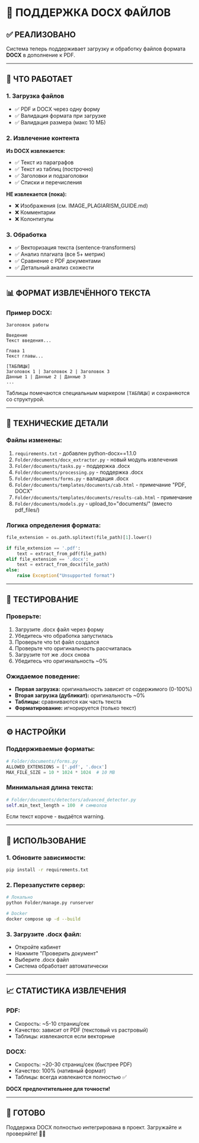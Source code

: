 # 📄 ПОДДЕРЖКА DOCX ФАЙЛОВ

## ✅ РЕАЛИЗОВАНО

Система теперь поддерживает загрузку и обработку файлов формата **DOCX** в дополнение к PDF.

---

## 🎯 ЧТО РАБОТАЕТ

### 1. Загрузка файлов
- ✅ PDF и DOCX через одну форму
- ✅ Валидация формата при загрузке
- ✅ Валидация размера (макс 10 МБ)

### 2. Извлечение контента
**Из DOCX извлекается:**
- ✅ Текст из параграфов
- ✅ Текст из таблиц (построчно)
- ✅ Заголовки и подзаголовки
- ✅ Списки и перечисления

**НЕ извлекается (пока):**
- ❌ Изображения (см. IMAGE_PLAGIARISM_GUIDE.md)
- ❌ Комментарии
- ❌ Колонтитулы

### 3. Обработка
- ✅ Векторизация текста (sentence-transformers)
- ✅ Анализ плагиата (все 5+ метрик)
- ✅ Сравнение с PDF документами
- ✅ Детальный анализ схожести

---

## 📊 ФОРМАТ ИЗВЛЕЧЁННОГО ТЕКСТА

### Пример DOCX:
```
Заголовок работы

Введение
Текст введения...

Глава 1
Текст главы...

[ТАБЛИЦЫ]
Заголовок 1 | Заголовок 2 | Заголовок 3
Данные 1 | Данные 2 | Данные 3
...
```

Таблицы помечаются специальным маркером `[ТАБЛИЦЫ]` и сохраняются со структурой.

---

## 🔧 ТЕХНИЧЕСКИЕ ДЕТАЛИ

### Файлы изменены:
1. `requirements.txt` - добавлен python-docx==1.1.0
2. `Folder/documents/docx_extractor.py` - новый модуль извлечения
3. `Folder/documents/tasks.py` - поддержка .docx
4. `Folder/documents/processing.py` - поддержка .docx
5. `Folder/documents/forms.py` - валидация .docx
6. `Folder/documents/templates/documents/cab.html` - примечание "PDF, DOCX"
7. `Folder/documents/templates/documents/results-cab.html` - примечание
8. `Folder/documents/models.py` - upload_to="documents/" (вместо pdf_files/)

### Логика определения формата:
```python
file_extension = os.path.splitext(file_path)[1].lower()

if file_extension == '.pdf':
    text = extract_from_pdf(file_path)
elif file_extension == '.docx':
    text = extract_from_docx(file_path)
else:
    raise Exception("Unsupported format")
```

---

## 🧪 ТЕСТИРОВАНИЕ

### Проверьте:
1. Загрузите .docx файл через форму
2. Убедитесь что обработка запустилась
3. Проверьте что txt файл создался
4. Проверьте что оригинальность рассчиталась
5. Загрузите тот же .docx снова
6. Убедитесь что оригинальность ~0%

### Ожидаемое поведение:
- **Первая загрузка:** оригинальность зависит от содержимого (0-100%)
- **Вторая загрузка (дубликат):** оригинальность ~0%
- **Таблицы:** сравниваются как часть текста
- **Форматирование:** игнорируется (только текст)

---

## ⚙️ НАСТРОЙКИ

### Поддерживаемые форматы:
```python
# Folder/documents/forms.py
ALLOWED_EXTENSIONS = ['.pdf', '.docx']
MAX_FILE_SIZE = 10 * 1024 * 1024  # 10 MB
```

### Минимальная длина текста:
```python
# Folder/documents/detectors/advanced_detector.py
self.min_text_length = 100  # символов
```

Если текст короче - выдаётся warning.

---

## 🚀 ИСПОЛЬЗОВАНИЕ

### 1. Обновите зависимости:
```bash
pip install -r requirements.txt
```

### 2. Перезапустите сервер:
```bash
# Локально
python Folder/manage.py runserver

# Docker
docker compose up -d --build
```

### 3. Загрузите .docx файл:
- Откройте кабинет
- Нажмите "Проверить документ"
- Выберите .docx файл
- Система обработает автоматически

---

## 📈 СТАТИСТИКА ИЗВЛЕЧЕНИЯ

### PDF:
- Скорость: ~5-10 страниц/сек
- Качество: зависит от PDF (текстовый vs растровый)
- Таблицы: извлекаются если векторные

### DOCX:
- Скорость: ~20-30 страниц/сек (быстрее PDF)
- Качество: 100% (нативный формат)
- Таблицы: всегда извлекаются полностью ✅

**DOCX предпочтительнее для точности!**

---

## 🎉 ГОТОВО

Поддержка DOCX полностью интегрирована в проект. Загружайте и проверяйте! 📄✅
